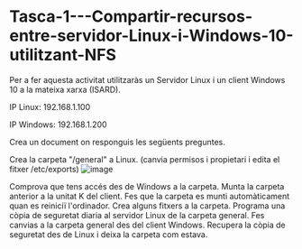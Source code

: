 # Tasca-1---Compartir-recursos-entre-servidor-Linux-i-Windows-10-utilitzant-NFS


Per a fer aquesta activitat utilitzaràs un Servidor Linux i un client Windows 10 a la mateixa xarxa (ISARD).

IP Linux: 192.168.1.100

IP Windows: 192.168.1.200

Crea un document on responguis les següents preguntes.

Crea la carpeta "/general" a Linux. (canvia permisos i propietari i edita el fitxer /etc/exports)
![image](https://github.com/user-attachments/assets/156eef94-d9c0-43f9-8e24-0e605ccbafad)

Comprova que tens accés des de Windows a la carpeta.
Munta la carpeta anterior a la unitat K del client.
Fes que la carpeta es munti automàticament quan es reiniciï l'ordinador.
Crea alguns fitxers a la carpeta.
Programa una còpia de seguretat diaria al servidor Linux de la carpeta general.
Fes canvias a la carpeta general des del client Windows.
Recupera la còpia de seguretat des de Linux i deixa la carpeta com estava.
